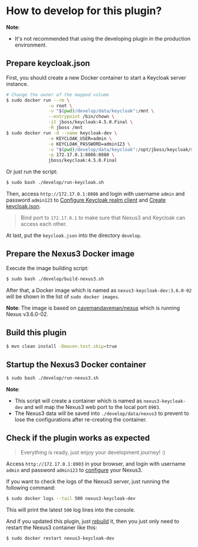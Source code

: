 How to develop for this plugin?
====================================

**Note**:
- It's not recommended that using the developing plugin in the production environment.

## Prepare keycloak.json

First, you should create a new Docker container to start a Keycloak server instance.

```bash
# Change the owner of the mapped volume
$ sudo docker run --rm \
                -u root \
                -v "$(pwd)/develop/data/keycloak":/mnt \
                --entrypoint /bin/chown \
                -it jboss/keycloak:4.5.0.Final \
                -R jboss /mnt
$ sudo docker run -d --name keycloak-dev \
                -e KEYCLOAK_USER=admin \
                -e KEYCLOAK_PASSWORD=admin123 \
                -v "$(pwd)/develop/data/keycloak":/opt/jboss/keycloak/standalone/data \
                -p 172.17.0.1:8086:8080 \
                jboss/keycloak:4.5.0.Final
```

Or just run the script:
```bash
$ sudo bash ./develop/run-keycloak.sh
```

Then, access `http://172.17.0.1:8086` and login with username `admin` and password `admin123`
to [Configure Keycloak realm client](https://github.com/flytreeleft/nexus3-keycloak-plugin#4-configure-keycloak-realm-client)
and [Create keycloak.json](https://github.com/flytreeleft/nexus3-keycloak-plugin#5-create-keycloakjson).

> Bind port to `172.17.0.1` to make sure that Nexus3 and Keycloak can access each other.

At last, put the `keycloak.json` into the directory `develop`.

## Prepare the Nexus3 Docker image

Execute the image building script:

```bash
$ sudo bash ./develop/build-nexus3.sh
```

After that, a Docker image which is named as `nexus3-keycloak-dev:3.6.0-02` will be shown in the list of `sudo docker images`.

**Note**: The image is based on [cavemandaveman/nexus](https://github.com/cavemandaveman/nexus) which is running Nexus v3.6.0-02.

## Build this plugin

```bash
$ mvn clean install -Dmaven.test.skip=true
```

## Startup the Nexus3 Docker container

```bash
$ sudo bash ./develop/run-nexus3.sh
```

**Note**:
- This script will create a container which is named as `nexus3-keycloak-dev` and will map the Nexus3 web port to the local port `8903`.
- The Nexus3 data will be saved into `./develop/data/nexus3` to prevent to lose the configurations after re-creating the container.

## Check if the plugin works as expected

> Everything is ready, just enjoy your development journey! :)

Access `http://172.17.0.1:8903` in your browser, and login with username `admin` and password `admin123`
to [configure](https://github.com/flytreeleft/nexus3-keycloak-plugin#usage) your Nexus3.

If you want to check the logs of the Nexus3 server, just running the following command:

```bash
$ sudo docker logs --tail 500 nexus3-keycloak-dev
```

This will print the latest `500` log lines into the console.

And if you updated this plugin, just [rebuild](#build-this-plugin) it,
then you just only need to restart the Nexus3 container like this:

```bash
$ sudo docker restart nexus3-keycloak-dev
```
